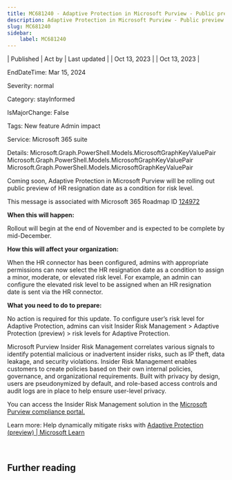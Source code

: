 ```yaml
---
title: MC681240 - Adaptive Protection in Microsoft Purview - Public preview of HR resignation date as a condition for risk level
description: Adaptive Protection in Microsoft Purview - Public preview of HR resignation date as a condition for risk level
slug: MC681240
sidebar:
    label: MC681240
---
```



| Published | Act by | Last updated |
| Oct 13, 2023 |  | Oct 13, 2023 |

EndDateTime: Mar 15, 2024

Severity: normal

Category: stayInformed

IsMajorChange: False

Tags: New feature Admin impact

Service: Microsoft 365 suite

Details: Microsoft.Graph.PowerShell.Models.MicrosoftGraphKeyValuePair Microsoft.Graph.PowerShell.Models.MicrosoftGraphKeyValuePair Microsoft.Graph.PowerShell.Models.MicrosoftGraphKeyValuePair

<p>Coming soon, Adaptive Protection in Microsoft Purview will be rolling out public preview of HR resignation date as a condition for risk level.</p>
<p>This message is associated with Microsoft 365 Roadmap ID <a href="https://www.microsoft.com/microsoft-365/roadmap?filters=&amp;searchterms=124972" target="_blank">124972</a></p>
<p><b>When this will happen:</b></p>

<p>Rollout will begin at the end of November and is expected to be complete by mid-December.</p>

<p><b>How this will affect your organization:</b></p>

<p>When the HR connector has been configured, admins with appropriate permissions can now select the HR resignation date as a condition to assign a minor, moderate, or elevated risk level. For example, an admin can configure the elevated risk level to be assigned when an HR resignation date is sent via the HR connector.&nbsp;</p>
<p><b>What you need to do to prepare:</b></p>
<p>No action is required for this update. To configure user’s risk level for Adaptive Protection, admins can visit Insider Risk Management &gt; Adaptive Protection (preview) &gt; risk levels for Adaptive Protection.</p><p>Microsoft Purview Insider Risk Management correlates various signals to identify potential malicious or inadvertent insider risks, such as IP theft, data leakage, and security violations. Insider Risk Management enables customers to create policies based on their own internal policies, governance, and organizational requirements. Built with privacy by design, users are pseudonymized by default, and role-based access controls and audit logs are in place to help ensure user-level privacy.</p><p>You can access the Insider Risk Management solution in the <a href="https://purview.microsoft.com/compliance" target="_blank">Microsoft Purview compliance portal.</a></p><p>Learn more: Help dynamically mitigate risks with <a href="https://learn.microsoft.com/purview/insider-risk-management-adaptive-protection#risk-levels" target="_blank">Adaptive Protection (preview) | Microsoft Learn</a></p><p><br></p>

## Further reading
